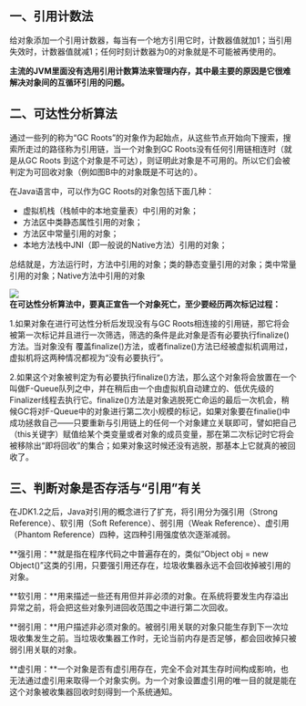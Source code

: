 ## 一、引用计数法

给对象添加一个引用计数器，每当有一个地方引用它时，计数器值就加1；当引用失效时，计数器值就减1；任何时刻计数器为0的对象就是不可能被再使用的。

**主流的JVM里面没有选用引用计数算法来管理内存，其中最主要的原因是它很难解决对象间的互循环引用的问题。**

## 二、可达性分析算法

通过一些列的称为“GC Roots”的对象作为起始点，从这些节点开始向下搜索，搜索所走过的路径称为引用链，当一个对象到GC Roots没有任何引用链相连时（就是从GC Roots 到这个对象是不可达），则证明此对象是不可用的。所以它们会被判定为可回收对象（例如图B中的对象既是不可达的）。

在Java语言中，可以作为GC Roots的对象包括下面几种：

* 虚拟机栈（栈帧中的本地变量表）中引用的对象；
* 方法区中类静态属性引用的对象；
* 方法区中常量引用的对象；
* 本地方法栈中JNI（即一般说的Native方法）引用的对象；

总结就是，方法运行时，方法中引用的对象；类的静态变量引用的对象；类中常量引用的对象；Native方法中引用的对象

![](http://upload-images.jianshu.io/upload_images/3985563-5865f6922a28a9fd.png?imageMogr2/auto-orient/strip|imageView2/2/w/1240)  
**在可达性分析算法中，要真正宣告一个对象死亡，至少要经历两次标记过程：**

1.如果对象在进行可达性分析后发现没有与GC Roots相连接的引用链，那它将会被第一次标记并且进行一次筛选，筛选的条件是此对象是否有必要执行finalize\(\)方法。当对象没有 覆盖finalize\(\)方法，或者finalize\(\)方法已经被虚拟机调用过，虚拟机将这两种情况都视为“没有必要执行”。

2.如果这个对象被判定为有必要执行finalize\(\)方法，那么这个对象将会放置在一个叫做F-Queue队列之中，并在稍后由一个由虚拟机自动建立的、低优先级的Finalizer线程去执行它。finalize\(\)方法是对象逃脱死亡命运的最后一次机会，稍候GC将对F-Queue中的对象进行第二次小规模的标记，如果对象要在finalie\(\)中成功拯救自己——只要重新与引用链上的任何一个对象建立关联即可，譬如把自己（this关键字）赋值给某个类变量或者对象的成员变量，那在第二次标记时它将会被移除出“即将回收”的集合；如果对象这时候还没有逃脱，那基本上它就真的被回收了。

## 三、判断对象是否存活与“引用”有关

在JDK1.2之后，Java对引用的概念进行了扩充，将引用分为强引用（Strong Reference）、软引用（Soft Reference）、弱引用（Weak Reference）、虚引用（Phantom Reference）四种，这四种引用强度依次逐渐减弱。

**强引用：**就是指在程序代码之中普遍存在的，类似“Object obj = new Object\(\)”这类的引用，只要强引用还存在，垃圾收集器永远不会回收掉被引用的对象。

**软引用：**用来描述一些还有用但并非必须的对象。在系统将要发生内存溢出异常之前，将会把这些对象列进回收范围之中进行第二次回收。

**弱引用：**用户描述非必须对象的。被弱引用关联的对象只能生存到下一次垃圾收集发生之前。当垃圾收集器工作时，无论当前内存是否足够，都会回收掉只被弱引用关联的对象。

**虚引用：**一个对象是否有虚引用存在，完全不会对其生存时间构成影响，也无法通过虚引用来取得一个对象实例。为一个对象设置虚引用的唯一目的就是能在这个对象被收集器回收时刻得到一个系统通知。

